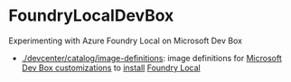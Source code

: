 # FoundryLocalDevBox
Experimenting with Azure Foundry Local on Microsoft Dev Box

* [./devcenter/catalog/image-definitions](./devcenter/catalog/image-definitions): image definitions for [Microsoft Dev Box customizations](https://learn.microsoft.com/en-us/azure/dev-box/concept-what-are-team-customizations) to [install](https://learn.microsoft.com/en-us/azure/ai-foundry/foundry-local/get-started) [Foundry Local](https://devblogs.microsoft.com/foundry/unlock-instant-on-device-ai-with-foundry-local/)